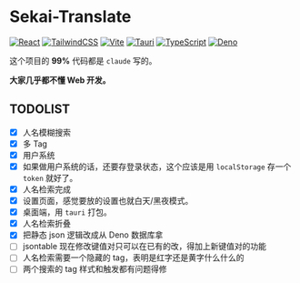 # Sekai-Translate

[![React](https://img.shields.io/badge/React-20232A?style=for-the-badge&logo=react&logoColor=61DAFB)](https://reactjs.org/) [![TailwindCSS](https://img.shields.io/badge/Tailwind_CSS-38B2AC?style=for-the-badge&logo=tailwind-css&logoColor=white)](https://tailwindcss.com/) [![Vite](https://img.shields.io/badge/Vite-646CFF?style=for-the-badge&logo=vite&logoColor=white)](https://vitejs.dev/) [![Tauri](https://img.shields.io/badge/Tauri-000000?style=for-the-badge&logo=tauri&logoColor=white)](https://tauri.studio/) [![TypeScript](https://img.shields.io/badge/TypeScript-007ACC?style=for-the-badge&logo=typescript&logoColor=white)](https://www.typescriptlang.org/) [![Deno](https://img.shields.io/badge/Deno-000000?style=for-the-badge&logo=deno&logoColor=white)](https://deno.land/)

这个项目的 **99%** 代码都是 `claude` 写的。

**大家几乎都不懂 Web 开发。**

## TODOLIST

- [x] 人名模糊搜索
- [x] 多 Tag
- [x] 用户系统
- [x] 如果做用户系统的话，还要存登录状态，这个应该是用 `localStorage` 存一个 `token` 就好了。
- [x] 人名检索完成
- [x] 设置页面，感觉要放的设置也就白天/黑夜模式。
- [x] 桌面端，用 `tauri` 打包。
- [x] 人名检索折叠
- [x] 把静态 json 逻辑改成从 Deno 数据库拿
- [ ] jsontable 现在修改键值对只可以在已有的改，得加上新键值对的功能
- [ ] 人名检索需要一个隐藏的 tag，表明是红字还是黄字什么什么的
- [ ] 两个搜索的 tag 样式和触发都有问题得修
